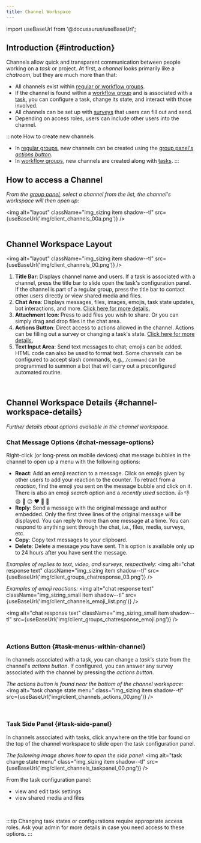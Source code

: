 ```yaml
---
title: Channel Workspace
---
```


import useBaseUrl from '@docusaurus/useBaseUrl'; 

## Introduction {#introduction}
Channels allow quick and transparent communication between people working on a _task_ or project. At first, a _channel_ looks primarily like a *chatroom*, but they are much more than that:

- All channels exist within [regular or workflow groups](/docs/documentation/client/taskview).
- If the channel is found within a [workflow group](/docs/documentation/client/groups#workflow-groups) and is associated with a [task](/docs/documentation/client/taskview), you can configure a task, change its state, and interact with those involved.
- All channels can be set up with [surveys](/docs/documentation/client/surveys) that users can fill out and send.
- Depending on access roles, users can include other users into the channel.

:::note How to create new channels
- In [regular groups](/docs/documentation/client/groups#regular-groups), new channels can be created using the [group panel's](/docs/documentation/client/groups#group-panel) [_actions button_](/docs/documentation/client/actions_button).
- In [workflow groups](/docs/documentation/client/groups#workflow-groups), new channels are created along with [tasks](/docs/documentation/client/taskview).
:::

## How to access a Channel
_From the [group panel](/docs/documentation/client/groups#group-panel), select a channel from the list, the channel's workspace will then open up:_

<img alt="layout" className="img_sizing item shadow--tl" src={useBaseUrl('img/client_channels_00a.png')} />
<br/>
<br/>

<div className="alert alert--secondary">

## Channel Workspace Layout

<img alt="layout" className="img_sizing item shadow--tl" src={useBaseUrl('img/client_channels_00.png')} />
<br/>

1. **Title Bar**: Displays channel name and users. If a task is associated with a channel, press the title bar to slide open the task's configuration panel. If the channel is part of a regular group, press the title bar to contact other users directly or view shared media and files.
2. **Chat Area**: Displays messages, files, images, emojis, task state updates, bot interactions, and more. [Click here for more details.](#chat-message-options)
3. **Attachment Icon**: Press to add files you wish to share. Or you can simply drag and drop files in the chat area.
4. **Actions Button**: Direct access to actions allowed in the channel. Actions can be filling out a survey or changing a task's state. [Click here for more details.](#task-menus-within-channel)
5. **Text Input Area**: Send text messages to chat; emojis can be added. HTML code can also be used to format text. Some channels can be configured to accept slash commands, e.g., `/command` can be programmed to summon a bot that will carry out a preconfigured automated routine.

</div>
<br/>

## Channel Workspace Details {#channel-workspace-details}
_Further details about options available in the channel workspace._

<div className="alert alert--secondary">

### Chat Message Options {#chat-message-options}

Right-click (or long-press on mobile devices) chat message bubbles in the channel to open up a menu with the following options:
- **React**: Add an emoji reaction to a message. Click on emojis given by other users to add your reaction to the counter. To retract from a _reaction_, find the emoji you sent on the message bubble and click on it. There is also an emoji _search_ option and a _recently used_ section. 👍 👎 😄 🎉 😕 ❤️ 🚀 👀
- **Reply**: Send a message with the original message and author embedded. Only the first three lines of the original message will be displayed. You can reply to more than one message at a time. You can respond to anything sent through the chat, i.e., files, media, surveys, etc.
- **Copy**: Copy text messages to your clipboard.
- **Delete**: Delete a message _you_ have sent. This option is available only up to 24 hours after you have sent the message.

_Examples of replies to text, video, and surveys, respectively:_
<img alt="chat response text" className="img_sizing item shadow--tl" src={useBaseUrl('img/client_groups_chatresponse_03.png')} />
<br/>

_Examples of emoji reactions:_
<img alt="chat response text" className="img_sizing_small item shadow--tl" src={useBaseUrl('img/client_channels_emoji_list.png')} />
<br/>

<img alt="chat response text" className="img_sizing_small item shadow--tl" src={useBaseUrl('img/client_groups_chatresponse_emoji.png')} />
<br/>

</div>
<br/>

<div className="alert alert--secondary">

### Actions Button {#task-menus-within-channel}
In channels associated with a task, you can change a _task's_ state from the channel's _actions button_.
If configured, you can answer any survey associated with the channel by pressing the _actions button_.

_The actions button is found near the bottom of the channel workspace:_
<img alt="task change state menu" class="img_sizing item shadow--tl" src={useBaseUrl('img/client_channels_actions_00.png')} />
<br/>

</div>
<br/>

<div className="alert alert--secondary">

### Task Side Panel {#task-side-panel}
In channels associated with tasks, click anywhere on the title bar found on the top of the channel workspace to slide open the task configuration panel.

_The following image shows how to open the side panel:_
<img alt="task change state menu" class="img_sizing item shadow--tl" src={useBaseUrl('img/client_channels_taskpanel_00.png')} />
<br/>

From the task configuration panel: 
- view and edit task settings
- view shared media and files 

</div>
<br/>

:::tip
Changing task states or configurations require appropriate access roles. Ask your admin for more details in case you need access to these options.
:::
